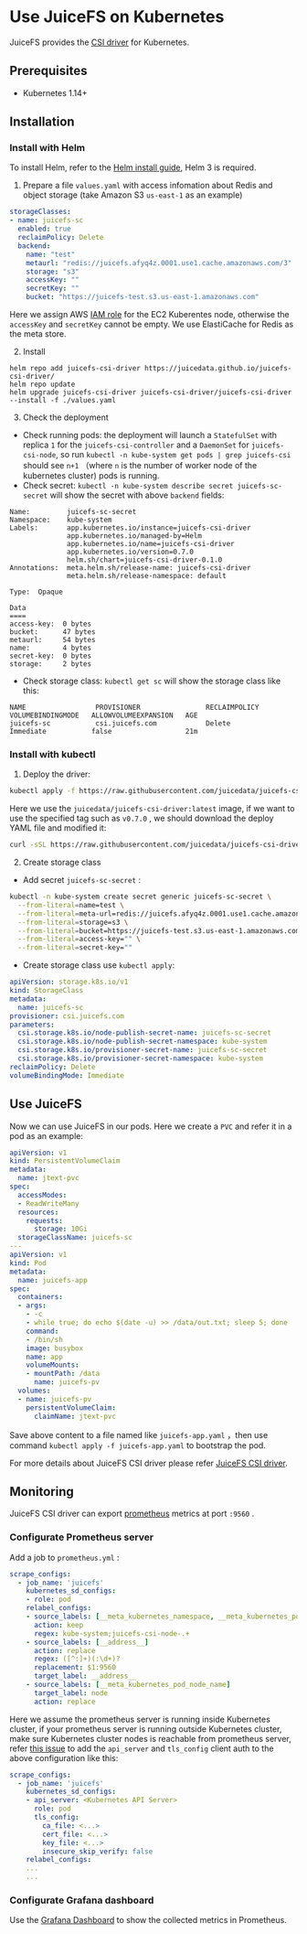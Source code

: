 # Use JuiceFS on Kubernetes

JuiceFS provides the [CSI driver](https://github.com/juicedata/juicefs-csi-driver) for Kubernetes.



## Prerequisites

- Kubernetes 1.14+



## Installation

### Install with Helm

To install Helm, refer to the [Helm install guide](https://github.com/helm/helm#install), Helm 3 is required.

1. Prepare a file `values.yaml` with access infomation about Redis and object storage (take Amazon S3 `us-east-1` as an example)

```yaml
storageClasses:
- name: juicefs-sc
  enabled: true
  reclaimPolicy: Delete
  backend:
    name: "test"
    metaurl: "redis://juicefs.afyq4z.0001.use1.cache.amazonaws.com/3"
    storage: "s3"
    accessKey: ""
    secretKey: ""
    bucket: "https://juicefs-test.s3.us-east-1.amazonaws.com"
```

Here we assign AWS [IAM role](https://docs.aws.amazon.com/IAM/latest/UserGuide/id_roles_use_switch-role-ec2.html) for the EC2 Kuberentes node, otherwise the `accessKey` and `secretKey` cannot be empty. We use ElastiCache for Redis as the meta store.

2. Install

```shell
helm repo add juicefs-csi-driver https://juicedata.github.io/juicefs-csi-driver/
helm repo update
helm upgrade juicefs-csi-driver juicefs-csi-driver/juicefs-csi-driver --install -f ./values.yaml
```

3. Check the deployment

- Check running pods: the deployment will launch a `StatefulSet` with replica `1` for the `juicefs-csi-controller` and a `DaemonSet` for `juicefs-csi-node`, so run `kubectl -n kube-system get pods | grep juicefs-csi` should see `n+1` （where `n` is the number of worker node of the kubernetes cluster) pods is running.
- Check secret: `kubectl -n kube-system describe secret juicefs-sc-secret` will show the secret with above `backend` fields:

```
Name:         juicefs-sc-secret
Namespace:    kube-system
Labels:       app.kubernetes.io/instance=juicefs-csi-driver
              app.kubernetes.io/managed-by=Helm
              app.kubernetes.io/name=juicefs-csi-driver
              app.kubernetes.io/version=0.7.0
              helm.sh/chart=juicefs-csi-driver-0.1.0
Annotations:  meta.helm.sh/release-name: juicefs-csi-driver
              meta.helm.sh/release-namespace: default

Type:  Opaque

Data
====
access-key:  0 bytes
bucket:      47 bytes
metaurl:     54 bytes
name:        4 bytes
secret-key:  0 bytes
storage:     2 bytes
```


- Check storage class: `kubectl get sc` will show the storage class like this:

```
NAME                 PROVISIONER                RECLAIMPOLICY   VOLUMEBINDINGMODE   ALLOWVOLUMEEXPANSION   AGE
juicefs-sc           csi.juicefs.com            Delete          Immediate           false                  21m
```


### Install with kubectl

1. Deploy the driver:

```bash
kubectl apply -f https://raw.githubusercontent.com/juicedata/juicefs-csi-driver/master/deploy/k8s.yaml
```

Here we use the `juicedata/juicefs-csi-driver:latest` image, if we want to use the specified tag such as `v0.7.0` , we should download the deploy YAML file and modified it:

```bash
curl -sSL https://raw.githubusercontent.com/juicedata/juicefs-csi-driver/master/deploy/k8s.yaml | sed 's@juicedata/juicefs-csi-driver@juicedata/juicefs-csi-driver:v0.7.0@' | kubectl apply -f -
```

2. Create storage class

- Add secret `juicefs-sc-secret` :

```bash
kubectl -n kube-system create secret generic juicefs-sc-secret \
  --from-literal=name=test \
  --from-literal=meta-url=redis://juicefs.afyq4z.0001.use1.cache.amazonaws.com/3 \
  --from-literal=storage=s3 \
  --from-literal=bucket=https://juicefs-test.s3.us-east-1.amazonaws.com \
  --from-literal=access-key="" \
  --from-literal=secret-key=""

```

- Create storage class use `kubectl apply`:

```yaml
apiVersion: storage.k8s.io/v1
kind: StorageClass
metadata:
  name: juicefs-sc
provisioner: csi.juicefs.com
parameters:
  csi.storage.k8s.io/node-publish-secret-name: juicefs-sc-secret
  csi.storage.k8s.io/node-publish-secret-namespace: kube-system
  csi.storage.k8s.io/provisioner-secret-name: juicefs-sc-secret
  csi.storage.k8s.io/provisioner-secret-namespace: kube-system
reclaimPolicy: Delete
volumeBindingMode: Immediate
```


## Use JuiceFS

Now we can use JuiceFS in our pods.  Here we create a `PVC` and refer it in a pod as an example:

```yaml
apiVersion: v1
kind: PersistentVolumeClaim
metadata:
  name: jtext-pvc
spec:
  accessModes:
  - ReadWriteMany
  resources:
    requests:
      storage: 10Gi
  storageClassName: juicefs-sc
---
apiVersion: v1
kind: Pod
metadata:
  name: juicefs-app
spec:
  containers:
  - args:
    - -c
    - while true; do echo $(date -u) >> /data/out.txt; sleep 5; done
    command:
    - /bin/sh
    image: busybox
    name: app
    volumeMounts:
    - mountPath: /data
      name: juicefs-pv
  volumes:
  - name: juicefs-pv
    persistentVolumeClaim:
      claimName: jtext-pvc

```

Save above content to a file named like `juicefs-app.yaml` ，then use command `kubectl apply -f juicefs-app.yaml` to bootstrap the pod.



For more details about JuiceFS CSI driver please refer [JuiceFS CSI driver](https://github.com/juicedata/juicefs-csi-driver).



## Monitoring

JuiceFS CSI driver can export [prometheus](https://prometheus.io) metrics at port `:9560` .

### Configurate Prometheus server

Add a job to `prometheus.yml` :

```yaml
scrape_configs:
  - job_name: 'juicefs'
    kubernetes_sd_configs:
    - role: pod
    relabel_configs:
    - source_labels: [__meta_kubernetes_namespace, __meta_kubernetes_pod_name]
      action: keep
      regex: kube-system;juicefs-csi-node-.+
    - source_labels: [__address__]
      action: replace
      regex: ([^:]+)(:\d+)?
      replacement: $1:9560
      target_label: __address__
    - source_labels: [__meta_kubernetes_pod_node_name]
      target_label: node
      action: replace
```

Here we assume the prometheus server is running inside Kubernetes cluster, if your prometheus server is running outside Kubernetes cluster, make sure Kubernetes cluster nodes is reachable from prometheus server, refer [this issue](https://github.com/prometheus/prometheus/issues/4633) to add the `api_server` and `tls_config` client auth to the above configuration like this:

```yaml
scrape_configs:
  - job_name: 'juicefs'
    kubernetes_sd_configs:
    - api_server: <Kubernetes API Server>
      role: pod
      tls_config:
        ca_file: <...>
        cert_file: <...>
        key_file: <...>
        insecure_skip_verify: false
    relabel_configs:
    ...
    ...
```



### Configurate Grafana dashboard

Use the [Grafana Dashboard](./k8s_grafana_template.json) to show the collected metrics in Prometheus.

